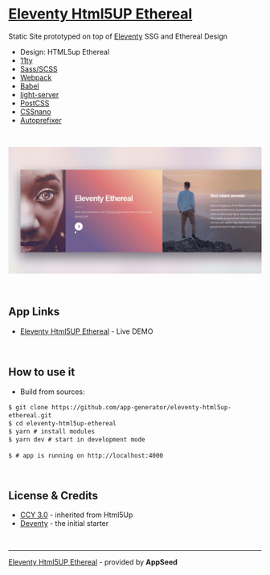 ﻿# [Eleventy Html5UP Ethereal](https://eleventy-html5up-ethereal.appseed.us)

Static Site prototyped on top of [Eleventy](https://www.11ty.io/) SSG and Ethereal Design  

- Design: HTML5up Ethereal
- [11ty](https://www.11ty.io/)
- [Sass/SCSS](https://github.com/sass/node-sass)
- [Webpack](https://webpack.js.org/)
- [Babel](https://babeljs.io/)
- [light-server](https://github.com/txchen/light-server)
- [PostCSS](https://postcss.org/)
- [CSSnano](https://cssnano.co/)
- [Autoprefixer](https://github.com/postcss/autoprefixer)

<br />

![Eleventy Html5UP Ethereal - Gif animated intro.](https://github.com/app-generator/static/blob/master/products/eleventy-html5up-ethereal-intro.gif?raw=true)

<br />

## App Links

- [Eleventy Html5UP Ethereal](https://eleventy-html5up-ethereal.appseed.us) - Live DEMO

<br />

## How to use it

- Build from sources:

```
$ git clone https://github.com/app-generator/eleventy-html5up-ethereal.git
$ cd eleventy-html5up-ethereal
$ yarn # install modules
$ yarn dev # start in development mode

$ # app is running on http://localhost:4000
```

<br />

## License & Credits

- [CCY 3.0](https://html5up.net/license) - inherited from Html5Up
- [Deventy](https://github.com/ianrose/deventy) - the initial starter 

<br />

---
[Eleventy Html5UP Ethereal](https://eleventy-html5up-ethereal.appseed.us) - provided by **AppSeed**
